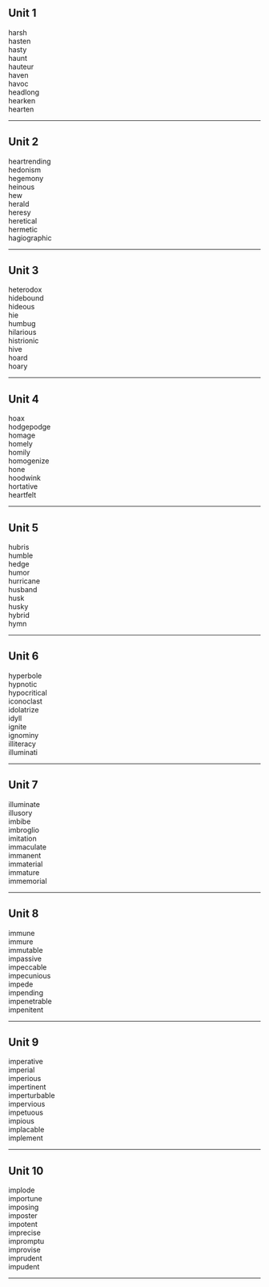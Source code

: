 ## Unit 1

harsh  
hasten  
hasty  
haunt  
hauteur  
haven  
havoc  
headlong  
hearken  
hearten  

-----

## Unit 2

heartrending  
hedonism  
hegemony  
heinous  
hew  
herald  
heresy  
heretical  
hermetic  
hagiographic  

-----

## Unit 3

heterodox  
hidebound  
hideous  
hie  
humbug  
hilarious  
histrionic  
hive  
hoard  
hoary  

-----

## Unit 4

hoax  
hodgepodge  
homage  
homely  
homily  
homogenize  
hone  
hoodwink  
hortative  
heartfelt  

-----

## Unit 5

hubris  
humble  
hedge  
humor  
hurricane  
husband  
husk  
husky  
hybrid  
hymn  

-----

## Unit 6

hyperbole  
hypnotic  
hypocritical  
iconoclast  
idolatrize  
idyll  
ignite  
ignominy  
illiteracy  
illuminati  

-----

## Unit 7

illuminate  
illusory  
imbibe  
imbroglio  
imitation  
immaculate  
immanent  
immaterial  
immature  
immemorial  

-----

## Unit 8

immune  
immure  
immutable  
impassive  
impeccable  
impecunious  
impede  
impending  
impenetrable  
impenitent  

-----

## Unit 9

imperative  
imperial  
imperious  
impertinent  
imperturbable  
impervious  
impetuous  
impious  
implacable  
implement  

-----

## Unit 10

implode  
importune  
imposing  
imposter  
impotent  
imprecise  
impromptu  
improvise  
imprudent  
impudent  

-----
